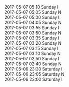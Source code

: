 2017-05-07 05:10 Sunday  I  
2017-05-07 05:05 Sunday  N  
2017-05-07 05:00 Sunday  I  
2017-05-07 04:05 Sunday  N  
2017-05-07 03:55 Sunday  I  
2017-05-07 03:50 Sunday  N  
2017-05-07 03:35 Sunday  I  
2017-05-07 03:20 Sunday  N  
2017-05-07 03:15 Sunday  I  
2017-05-07 03:10 Sunday  N  
2017-05-07 02:50 Sunday  I  
2017-05-07 02:40 Sunday  N  
2017-05-06 23:30 Saturday  I  
2017-05-06 23:05 Saturday  N  
2017-05-06 23:00 Saturday  I  
